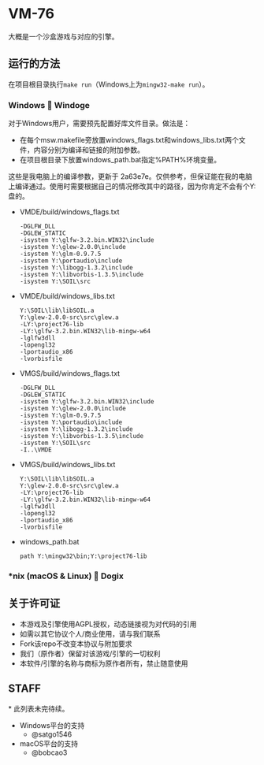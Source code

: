 # VM-76
大概是一个沙盒游戏与对应的引擎。

## 运行的方法
在项目根目录执行`make run`（Windows上为`mingw32-make run`）。

### Windows :dog: Windoge
对于Windows用户，需要预先配置好库文件目录。做法是：

* 在每个msw.makefile旁放置windows_flags.txt和windows_libs.txt两个文件，内容分别为编译和链接的附加参数。
* 在项目根目录下放置windows_path.bat指定%PATH%环境变量。

这些是我电脑上的编译参数，更新于 2a63e7e。仅供参考，但保证能在我的电脑上编译通过。使用时需要根据自己的情况修改其中的路径，因为你肯定不会有个Y:盘的。

* VMDE/build/windows_flags.txt
	```
	-DGLFW_DLL
	-DGLEW_STATIC
	-isystem Y:\glfw-3.2.bin.WIN32\include
	-isystem Y:\glew-2.0.0\include
	-isystem Y:\glm-0.9.7.5
	-isystem Y:\portaudio\include
	-isystem Y:\libogg-1.3.2\include
	-isystem Y:\libvorbis-1.3.5\include
	-isystem Y:\SOIL\src
	```
* VMDE/build/windows_libs.txt
	```
	Y:\SOIL\lib\libSOIL.a
	Y:\glew-2.0.0-src\src\glew.a
	-LY:\project76-lib
	-LY:\glfw-3.2.bin.WIN32\lib-mingw-w64
	-lglfw3dll
	-lopengl32
	-lportaudio_x86
	-lvorbisfile
	```
* VMGS/build/windows_flags.txt
	```
	-DGLFW_DLL
	-DGLEW_STATIC
	-isystem Y:\glfw-3.2.bin.WIN32\include
	-isystem Y:\glew-2.0.0\include
	-isystem Y:\glm-0.9.7.5
	-isystem Y:\portaudio\include
	-isystem Y:\libogg-1.3.2\include
	-isystem Y:\libvorbis-1.3.5\include
	-isystem Y:\SOIL\src
	-I..\VMDE
	```
* VMGS/build/windows_libs.txt
	```
	Y:\SOIL\lib\libSOIL.a
	Y:\glew-2.0.0-src\src\glew.a
	-LY:\project76-lib
	-LY:\glfw-3.2.bin.WIN32\lib-mingw-w64
	-lglfw3dll
	-lopengl32
	-lportaudio_x86
	-lvorbisfile
	```
* windows_path.bat
	```batch
	path Y:\mingw32\bin;Y:\project76-lib
	```

### *nix (macOS & Linux) :dog: Dogix

## 关于许可证
* 本游戏及引擎使用AGPL授权，动态链接视为对代码的引用
* 如需以其它协议个人/商业使用，请与我们联系
* Fork该repo不改变本协议与附加要求
* 我们（原作者）保留对该游戏/引擎的一切权利
* 本软件/引擎的名称与商标为原作者所有，禁止随意使用

## STAFF
\* 此列表未完待续。

* Windows平台的支持
	* @satgo1546
* macOS平台的支持
	* @bobcao3
